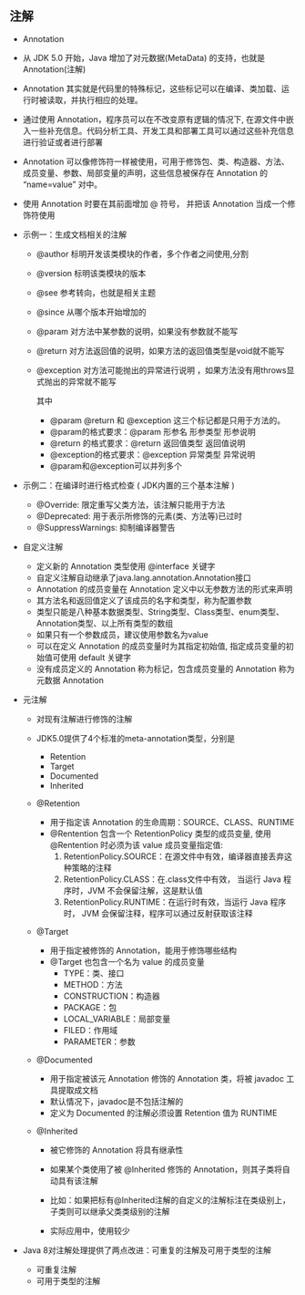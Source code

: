 ## 注解

- Annotation

- 从 JDK 5.0 开始，Java 增加了对元数据(MetaData) 的支持，也就是Annotation(注解) 

- Annotation 其实就是代码里的特殊标记，这些标记可以在编译、类加载、运行时被读取，并执行相应的处理。

- 通过使用 Annotation，程序员可以在不改变原有逻辑的情况下, 在源文件中嵌入一些补充信息。代码分析工具、开发工具和部署工具可以通过这些补充信息进行验证或者进行部署

- Annotation 可以像修饰符一样被使用，可用于修饰包、类、构造器、方法、成员变量、参数、局部变量的声明，这些信息被保存在 Annotation 的 “name=value” 对中。

- 使用 Annotation 时要在其前面增加 @ 符号， 并把该 Annotation 当成一个修饰符使用

- 示例一：生成文档相关的注解

  - @author 标明开发该类模块的作者，多个作者之间使用,分割

  - @version 标明该类模块的版本

  - @see 参考转向，也就是相关主题

  - @since 从哪个版本开始增加的

  - @param 对方法中某参数的说明，如果没有参数就不能写

  - @return 对方法返回值的说明，如果方法的返回值类型是void就不能写

  - @exception 对方法可能抛出的异常进行说明 ，如果方法没有用throws显式抛出的异常就不能写

    其中

    - @param @return 和 @exception 这三个标记都是只用于方法的。
    - @param的格式要求：@param 形参名 形参类型 形参说明
    - @return 的格式要求：@return 返回值类型 返回值说明
    - @exception的格式要求：@exception 异常类型 异常说明
    - @param和@exception可以并列多个

- 示例二：在编译时进行格式检查 ( JDK内置的三个基本注解 ) 

  - @Override: 限定重写父类方法，该注解只能用于方法
  - @Deprecated: 用于表示所修饰的元素(类、方法等)已过时
  - @SuppressWarnings: 抑制编译器警告

- 自定义注解

  - 定义新的 Annotation 类型使用 @interface 关键字
  - 自定义注解自动继承了java.lang.annotation.Annotation接口
  - Annotation 的成员变量在 Annotation 定义中以无参数方法的形式来声明
  - 其方法名和返回值定义了该成员的名字和类型，称为配置参数
  - 类型只能是八种基本数据类型、String类型、Class类型、enum类型、Annotation类型、以上所有类型的数组
  - 如果只有一个参数成员，建议使用参数名为value
  - 可以在定义 Annotation 的成员变量时为其指定初始值, 指定成员变量的初始值可使用 default 关键字
  - 没有成员定义的 Annotation 称为标记，包含成员变量的 Annotation 称为元数据 Annotation

- 元注解

  - 对现有注解进行修饰的注解

  - JDK5.0提供了4个标准的meta-annotation类型，分别是

    - Retention
    - Target
    - Documented
    - Inherited

  - @Retention

    - 用于指定该 Annotation 的生命周期：SOURCE、CLASS、RUNTIME
    - @Rentention 包含一个 RetentionPolicy 类型的成员变量, 使用@Rentention 时必须为该 value 成员变量指定值: 
      1. RetentionPolicy.SOURCE：在源文件中有效，编译器直接丢弃这种策略的注释
      2. RetentionPolicy.CLASS：在.class文件中有效， 当运行 Java 程序时，JVM 不会保留注解，这是默认值
      3. RetentionPolicy.RUNTIME：在运行时有效，当运行 Java 程序时， JVM 会保留注释，程序可以通过反射获取该注释

  - @Target

    - 用于指定被修饰的 Annotation，能用于修饰哪些结构
    - @Target 也包含一个名为 value 的成员变量
      - TYPE：类、接口
      - METHOD：方法
      - CONSTRUCTION：构造器
      - PACKAGE：包
      - LOCAL_VARIABLE：局部变量
      - FILED：作用域
      - PARAMETER：参数

  - @Documented

    - 用于指定被该元 Annotation 修饰的 Annotation 类，将被 javadoc 工具提取成文档
    - 默认情况下，javadoc是不包括注解的
    - 定义为 Documented 的注解必须设置 Retention 值为 RUNTIME

  - @Inherited

    - 被它修饰的 Annotation 将具有继承性
    - 如果某个类使用了被 @Inherited 修饰的 Annotation，则其子类将自动具有该注解

    - 比如：如果把标有@Inherited注解的自定义的注解标注在类级别上，子类则可以继承父类类级别的注解

    - 实际应用中，使用较少

- Java 8对注解处理提供了两点改进：可重复的注解及可用于类型的注解

  - 可重复注解
  - 可用于类型的注解
